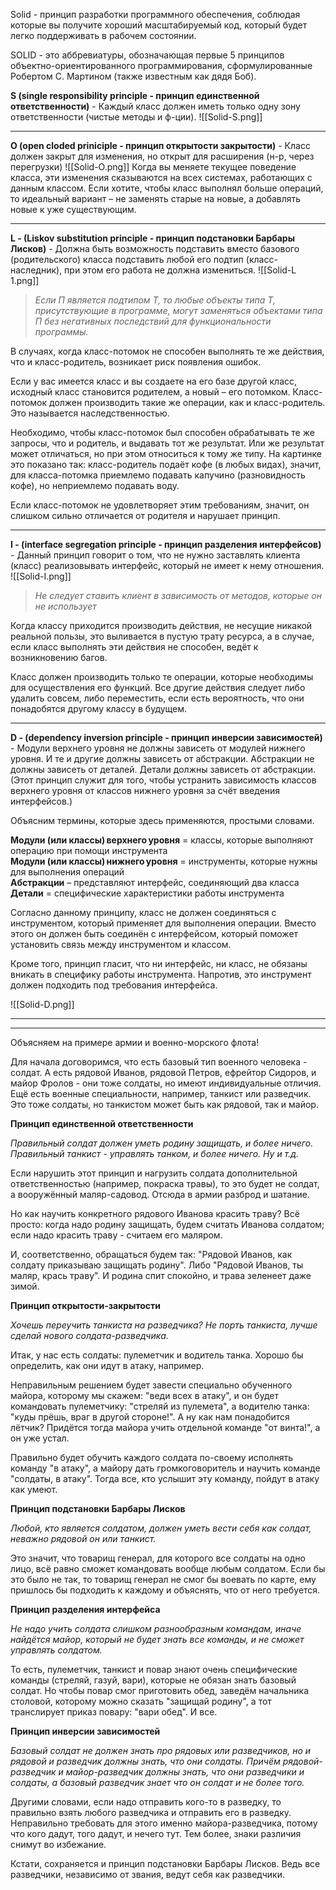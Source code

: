 Solid - принцип разработки программного обеспечения, соблюдая которые вы получите хороший масштабируемый код, который будет легко поддерживать в рабочем состоянии.

SOLID - это аббревиатуры, обозначающая первые 5 принципов объектно-ориентированного программирования, сформулированные Робертом С. Мартином (также известным как дядя Боб).

**S  (single responsibility principle - принцип единственной ответственности)** - Каждый класс должен иметь только одну зону ответственности (чистые методы и ф-ции).
![[Solid-S.png]]

---

**O  (open cloded priniciple - принцип открытости закрытости)** - Класс должен закрыт для изменения, но открыт для расширения (н-р, через перегрузки)
![[Solid-O.png]]
Когда вы меняете текущее поведение класса, эти изменения сказываются на всех системах, работающих с данным классом. Если хотите, чтобы класс выполнял больше операций, то идеальный вариант – не заменять старые на новые, а добавлять новые к уже существующим.

---

**L - (Liskov substitution principle - принцип подстановки Барбары Лисков)** - Должна быть возможность подставить вместо базового (родительского) класса подставить любой его подтип (класс-наследник), при этом его работа не должна измениться.
![[Solid-L 1.png]]
> _Если П является подтипом Т, то любые объекты типа Т, присутствующие в программе, могут заменяться объектами типа П без негативных последствий для функциональности программы._

В случаях, когда класс-потомок не способен выполнять те же действия, что и класс-родитель, возникает риск появления ошибок.  
  
Если у вас имеется класс и вы создаете на его базе другой класс, исходный класс становится родителем, а новый – его потомком. Класс-потомок должен производить такие же операции, как и класс-родитель. Это называется наследственностью.  
  
Необходимо, чтобы класс-потомок был способен обрабатывать те же запросы, что и родитель, и выдавать тот же результат. Или же результат может отличаться, но при этом относиться к тому же типу. На картинке это показано так: класс-родитель подаёт кофе (в любых видах), значит, для класса-потомка приемлемо подавать капучино (разновидность кофе), но неприемлемо подавать воду.  
  
Если класс-потомок не удовлетворяет этим требованиям, значит, он слишком сильно отличается от родителя и нарушает принцип.

---

**I - (interface segregation principle - принцип разделения интерфейсов)** - Данный принцип говорит о том, что не нужно заставлять клиента (класс) реализовывать интерфейс, который не имеет к нему отношения.
![[Solid-I.png]]
>_Не следует ставить клиент в зависимость от методов, которые он не использует_

Когда классу приходится производить действия, не несущие никакой реальной пользы, это выливается в пустую трату ресурса, а в случае, если класс выполнять эти действия не способен, ведёт к возникновению багов.  
  
Класс должен производить только те операции, которые необходимы для осуществления его функций. Все другие действия следует либо удалить совсем, либо переместить, если есть вероятность, что они понадобятся другому классу в будущем.

---

**D - (dependency inversion principle - принцип инверсии зависимостей)** - Модули верхнего уровня не должны зависеть от модулей нижнего уровня. И те и другие должны зависеть от абстракции. Абстракции не должны зависеть от деталей. Детали должны зависеть от абстракции. (Этот принцип служит для того, чтобы устранить зависимость классов верхнего уровня от классов нижнего уровня за счёт введения интерфейсов.)

Объясним термины, которые здесь применяются, простыми словами.  
  
**Модули (или классы) верхнего уровня** = классы, которые выполняют операцию при помощи инструмента  
**Модули (или классы) нижнего уровня** = инструменты, которые нужны для выполнения операций  
**Абстракции** – представляют интерфейс, соединяющий два класса  
**Детали** = специфические характеристики работы инструмента  
  
Согласно данному принципу, класс не должен соединяться с инструментом, который применяет для выполнения операции. Вместо этого он должен быть соединён с интерфейсом, который поможет установить связь между инструментом и классом.

Кроме того, принцип гласит, что ни интерфейс, ни класс, не обязаны вникать в специфику работы инструмента. Напротив, это инструмент должен подходить под требования интерфейса.

![[Solid-D.png]]

---
---

Объясняем на примере армии и военно-морского флота!

Для начала договоримся, что есть базовый тип военного человека - солдат. А есть рядовой Иванов, рядовой Петров, ефрейтор Сидоров, и майор Фролов - они тоже солдаты, но имеют индивидуальные отличия. Ещё есть военные специальности, например, танкист или разведчик. Это тоже солдаты, но танкистом может быть как рядовой, так и майор.  

**Принцип единственной ответственности**

_Правильный солдат должен уметь родину защищать, и более ничего. Правильный танкист - управлять танком, и более ничего. Ну и т.д._

Если нарушить этот принцип и нагрузить солдата дополнительной ответственностью (например, покраска травы), то это будет не солдат, а вооружённый маляр-садовод. Отсюда в армии разброд и шатание.

Но как научить конкретного рядового Иванова красить траву? Всё просто: когда надо родину защищать, будем считать Иванова солдатом; если надо красить траву - считаем его маляром.

И, соответственно, обращаться будем так: "Рядовой Иванов, как солдату приказываю защищать родину". Либо "Рядовой Иванов, ты маляр, крась траву". И родина спит спокойно, и трава зеленеет даже зимой.

**Принцип открытости-закрытости**

_Хочешь переучить танкиста на разведчика? Не порть танкиста, лучше сделай нового солдата-разведчика._

Итак, у нас есть солдаты: пулеметчик и водитель танка. Хорошо бы определить, как они идут в атаку, например.
  
Неправильным решением будет завести специально обученного майора, которому мы скажем: "веди всех в атаку", и он будет командовать пулеметчику: "стреляй из пулемета", а водителю танка: "куды прёшь, враг в другой стороне!". А ну как нам понадобится лётчик? Придётся тогда майора учить отдельной команде "от винта!", а он уже устал.

Правильно будет обучить каждого солдата по-своему исполнять команду "в атаку", а майору дать громкоговоритель и научить команде "солдаты, в атаку". Тогда все, кто услышит эту команду, пойдут в атаку как умеют.

**Принцип подстановки Барбары Лисков**

_Любой, кто является солдатом, должен уметь вести себя как солдат, неважно рядовой он или танкист._

Это значит, что товарищ генерал, для которого все солдаты на одно лицо, всё равно сможет командовать вообще любым солдатом. Если бы это было не так, то товарищ генерал не смог бы воевать по карте, ему пришлось бы подходить к каждому и объяснять, что от него требуется.

**Принцип разделения интерфейса**

_Не надо учить солдата слишком разнообразным командам, иначе найдётся майор, который не будет знать все команды, и не сможет управлять солдатом._

То есть, пулеметчик, танкист и повар знают очень специфические команды (стреляй, газуй, вари), которые не обязан знать базовый солдат. Но чтобы повар смог приготовить обед, заведём начальника столовой, которому можно сказать "защищай родину", а тот транслирует приказ повару: "вари обед". И все.

**Принцип инверсии зависимостей**

_Базовый солдат не должен знать про рядовых или разведчиков, но и рядовой и разведчик должны знать, что они солдаты. Причём рядовой-разведчик и майор-разведчик должны знать, что они разведчики и солдаты, а базовый разведчик знает что он солдат и не более того._

Другими словами, если надо отправить кого-то в разведку, то правильно взять любого разведчика и отправить его в разведку. Неправильно требовать для этого именно майора-разведчика, потому что кого дадут, того дадут, и нечего тут. Тем более, знаки различия снимут во избежание.

Кстати, сохраняется и принцип подстановки Барбары Лисков. Ведь все разведчики, независимо от звания, ведут себя как разведчики.